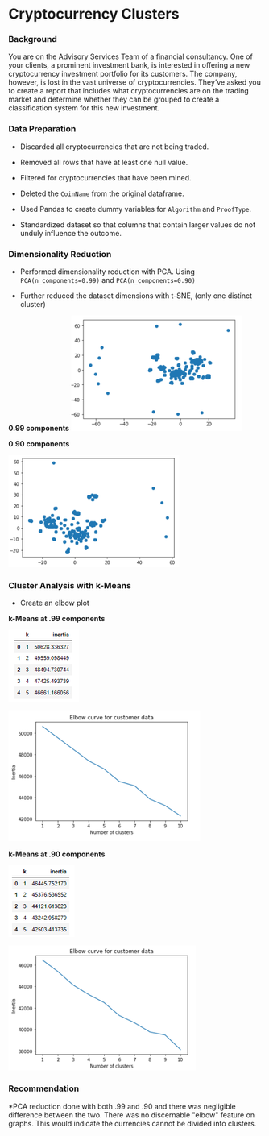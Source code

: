 # Cryptocurrency Clusters

### Background

You are on the Advisory Services Team of a financial consultancy. One of your clients, a prominent investment bank, is interested in offering a new cryptocurrency investment portfolio for its customers. The company, however, is lost in the vast universe of cryptocurrencies. They’ve asked you to create a report that includes what cryptocurrencies are on the trading market and determine whether they can be grouped to create a classification system for this new investment.


### Data Preparation

* Discarded all cryptocurrencies that are not being traded. 

* Removed all rows that have at least one null value.

* Filtered for cryptocurrencies that have been mined. 

* Deleted the `CoinName` from the original dataframe.

* Used Pandas to create dummy variables for `Algorithm` and `ProofType`.

* Standardized dataset so that columns that contain larger values do not unduly influence the outcome.

### Dimensionality Reduction

* Performed dimensionality reduction with PCA. Using `PCA(n_components=0.99)` and `PCA(n_components=0.90)` 

* Further reduced the dataset dimensions with t-SNE, (only one distinct cluster)

**0.99 components**
![scatter](images/scatter.png)

**0.90 components**

![scatter](images/scatter90.png)
### Cluster Analysis with k-Means

* Create an elbow plot 

**k-Means at .99 components**

![inertia](images/inertia.png)

![elbow](images/elbow.png)


**k-Means at .90 components**

![inertia](images/inertia90.png)

![elbow](images/elbow90.png)


### Recommendation

*PCA reduction done with both .99 and .90 and there was negligible difference between the two.  There was no discernable "elbow" feature on graphs. This would indicate the currencies cannot be divided into clusters.


